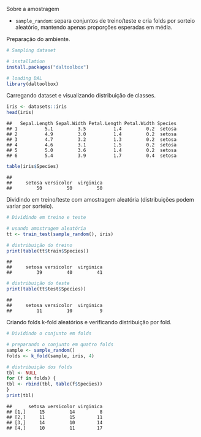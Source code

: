 Sobre a amostragem
- `sample_random`: separa conjuntos de treino/teste e cria folds por sorteio aleatório, mantendo apenas proporções esperadas em média.

Preparação do ambiente.

``` r
# Sampling dataset

# installation 
install.packages("daltoolbox")

# loading DAL
library(daltoolbox) 
```

Carregando dataset e visualizando distribuição de classes.

``` r
iris <- datasets::iris
head(iris)
```

```
##   Sepal.Length Sepal.Width Petal.Length Petal.Width Species
## 1          5.1         3.5          1.4         0.2  setosa
## 2          4.9         3.0          1.4         0.2  setosa
## 3          4.7         3.2          1.3         0.2  setosa
## 4          4.6         3.1          1.5         0.2  setosa
## 5          5.0         3.6          1.4         0.2  setosa
## 6          5.4         3.9          1.7         0.4  setosa
```

``` r
table(iris$Species)
```

```
## 
##     setosa versicolor  virginica 
##         50         50         50
```

Dividindo em treino/teste com amostragem aleatória (distribuições podem variar por sorteio).

``` r
# Dividindo em treino e teste

# usando amostragem aleatória
tt <- train_test(sample_random(), iris)

# distribuição do treino
print(table(tt$train$Species))
```

```
## 
##     setosa versicolor  virginica 
##         39         40         41
```

``` r
# distribuição do teste
print(table(tt$test$Species))
```

```
## 
##     setosa versicolor  virginica 
##         11         10          9
```

Criando folds k-fold aleatórios e verificando distribuição por fold.

``` r
# Dividindo o conjunto em folds

# preparando o conjunto em quatro folds
sample <- sample_random()
folds <- k_fold(sample, iris, 4)

# distribuição dos folds
tbl <- NULL
for (f in folds) {
tbl <- rbind(tbl, table(f$Species))
}
print(tbl)
```

```
##      setosa versicolor virginica
## [1,]     15         14         8
## [2,]     11         15        11
## [3,]     14         10        14
## [4,]     10         11        17
```
